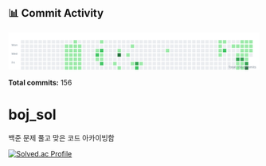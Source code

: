 <!-- HEATMAP:START -->
## 📊 Commit Activity

![Commit Heatmap](./heatmap.svg)

**Total commits:** 156
<!-- HEATMAP:END -->

# boj_sol
백준 문제 풀고 맞은 코드 아카이빙함

[![Solved.ac Profile](http://mazassumnida.wtf/api/v2/generate_badge?boj=doyeonk429)](https://solved.ac/doyeonk429)
